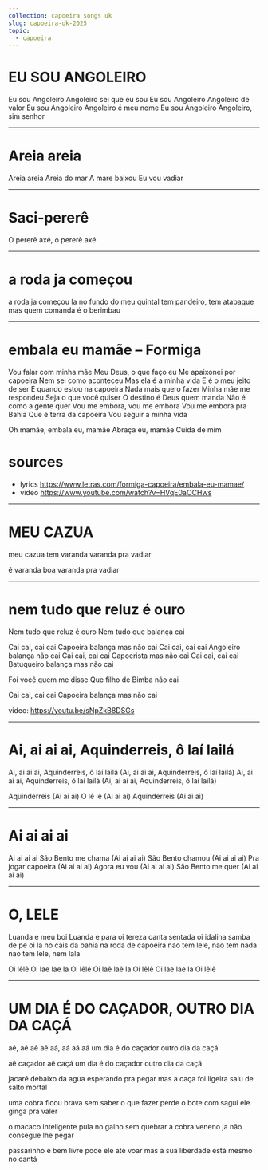 ```yaml
---
collection: capoeira songs uk
slug: capoeira-uk-2025
topic:
  - capoeira
---
```


# EU SOU ANGOLEIRO

Eu sou Angoleiro
Angoleiro sei que eu sou
Eu sou Angoleiro
Angoleiro de valor
Eu sou Angoleiro
Angoleiro é meu nome
Eu sou Angoleiro
Angoleiro, sim senhor

---

# Areia areia

Areia areia
Areia do mar
A mare baixou
Eu vou vadiar

---

# Saci-pererê

O pererê axé, o pererê axé

---

# a roda ja começou

a roda ja começou
la no fundo do meu quintal
tem pandeiro, tem atabaque
mas quem comanda é o berimbau

---

# embala eu mamãe – Formiga

Vou falar com minha mãe
Meu Deus, o que faço eu
Me apaixonei por capoeira
Nem sei como aconteceu
Mas ela é a minha vida
E é o meu jeito de ser
E quando estou na capoeira
Nada mais quero fazer
Minha mãe me respondeu
Seja o que você quiser
O destino é Deus quem manda
Não é como a gente quer
Vou me embora, vou me embora
Vou me embora pra Bahia
Que é terra da capoeira
Vou seguir a minha vida

Oh mamãe, embala eu, mamãe
Abraça eu, mamãe
Cuida de mim

# sources
- lyrics https://www.letras.com/formiga-capoeira/embala-eu-mamae/
- video https://www.youtube.com/watch?v=HVqE0aOCHws

---

# MEU CAZUA

meu cazua tem varanda
varanda pra vadiar

ê varanda boa
varanda pra vadiar

---

# nem tudo que reluz é ouro

Nem tudo que reluz é ouro
Nem tudo que balança cai

Cai cai, cai cai
Capoeira balança mas não cai
Cai cai, cai cai
Angoleiro balança não cai
Cai cai, cai cai
Capoerista mas não cai
Cai cai, cai cai
Batuqueiro balança mas não cai

Foi você quem me disse
Que filho de Bimba não cai

Cai cai, cai cai
Capoeira balança mas não cai

video: https://youtu.be/sNpZkB8DSGs

---

# Ai, ai ai ai, Aquinderreis, ô laí lailá

Ai, ai ai ai, Aquinderreis, ô laí lailá
(Ai, ai ai ai, Aquinderreis, ô laí lailá)
Ai, ai ai ai, Aquinderreis, ô laí lailá
(Ai, ai ai ai, Aquinderreis, ô laí lailá)

Aquinderreis
(Ai ai ai)
O lê lê
(Ai ai ai)
Aquinderreis
(Ai ai ai)

---

# Ai ai ai ai

Ai ai ai ai
São Bento me chama
(Ai ai ai ai)
São Bento chamou
(Ai ai ai ai)
Pra jogar capoeira
(Ai ai ai ai)
Agora eu vou
(Ai ai ai ai)
São Bento me quer
(Ai ai ai ai)

---

# O, LELE

Luanda e meu boi
Luanda e para
oi tereza canta sentada
oi idalina samba de pe
oi la no cais da bahia
na roda de capoeira
nao tem lele, nao tem nada
nao tem lele, nem lala

Oi lêlê
Oi lae lae la
Oi lêlê
Oi laê laê la
Oi lêlê
Oi lae lae la
Oi lêlê

---

# UM DIA É DO CAÇADOR, OUTRO DIA DA CAÇÁ

aê, aê aê aê
aá, aá aá aá
um dia é do caçador
outro dia da caçá

aê caçador
aê caçá
um dia é do caçador
outro dia da caçá

jacarê debaixo da agua
esperando pra pegar
mas a caça foi ligeira
saiu de salto mortal

uma cobra ficou brava
sem saber o que fazer
perde o bote com sagui
ele ginga pra valer

o macaco inteligente
pula no galho sem quebrar
a cobra veneno ja não
consegue lhe pegar

passarinho é bem livre
pode ele até voar
mas a sua liberdade
está mesmo no cantá
